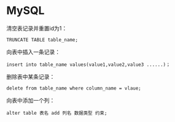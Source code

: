 # MySQL

清空表记录并重置id为1：

```mysql
TRUNCATE TABLE table_name;
```

向表中插入一条记录：

```mysql
insert into table_name values(value1,value2,value3 ......)；
```

删除表中某条记录：

```mysql
delete from table_name where column_name = vlaue;
```

向表中添加一个列：

```mysql
alter table 表名 add 列名 数据类型 约束;
```


